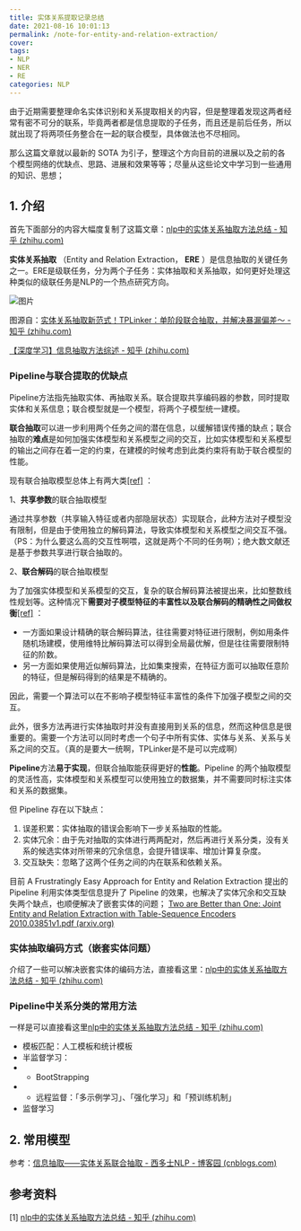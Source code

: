 ```yaml
---
title: 实体关系提取记录总结
date: 2021-08-16 10:01:13
permalink: /note-for-entity-and-relation-extraction/
cover: 
tags: 
- NLP
- NER
- RE
categories: NLP
---
```

由于近期需要整理命名实体识别和关系提取相关的内容，但是整理着发现这两者经常有密不可分的联系，毕竟两者都是信息提取的子任务，而且还是前后任务，所以就出现了将两项任务整合在一起的联合模型，具体做法也不尽相同。

那么这篇文章就以最新的 SOTA 为引子，整理这个方向目前的进展以及之前的各个模型网络的优缺点、思路、进展和效果等等；尽量从这些论文中学习到一些通用的知识、思想；

## 1. 介绍

首先下面部分的内容大幅度复制了这篇文章：[nlp中的实体关系抽取方法总结 - 知乎 (zhihu.com)](https://zhuanlan.zhihu.com/p/77868938)

**实体关系抽取** （Entity and Relation Extraction， **ERE** ）是信息抽取的关键任务之一。ERE是级联任务，分为两个子任务：实体抽取和关系抽取，如何更好处理这种类似的级联任务是NLP的一个热点研究方向。

![图片](https://xerrors.oss-cn-shanghai.aliyuncs.com/imgs/20210817144227-imagepng)

图源自：[实体关系抽取新范式！TPLinker：单阶段联合抽取，并解决暴漏偏差～ - 知乎 (zhihu.com)](https://zhuanlan.zhihu.com/p/346897151)

[【深度学习】信息抽取方法综述 - 知乎 (zhihu.com)](https://zhuanlan.zhihu.com/p/376898772)

### Pipeline与联合提取的优缺点

Pipeline方法指先抽取实体、再抽取关系。联合提取共享编码器的参数，同时提取实体和关系信息；联合模型就是一个模型，将两个子模型统一建模。

**联合抽取**可以进一步利用两个任务之间的潜在信息，以缓解错误传播的缺点；联合抽取的**难点**是如何加强实体模型和关系模型之间的交互，比如实体模型和关系模型的输出之间存在着一定的约束，在建模的时候考虑到此类约束将有助于联合模型的性能。

现有联合抽取模型总体上有两大类[[ref]](https://zhuanlan.zhihu.com/p/77868938#ref_16) ：

1、**共享参数**的联合抽取模型

通过共享参数（共享输入特征或者内部隐层状态）实现联合，此种方法对子模型没有限制，但是由于使用独立的解码算法，导致实体模型和关系模型之间交互不强。（PS：为什么要这么高的交互性啊喂，这就是两个不同的任务啊）；绝大数文献还是基于参数共享进行联合抽取的。

2、**联合解码**的联合抽取模型

为了加强实体模型和关系模型的交互，复杂的联合解码算法被提出来，比如整数线性规划等。这种情况下**需要对子模型特征的丰富性以及联合解码的精确性之间做权衡**[[ref]](https://zhuanlan.zhihu.com/p/77868938#ref_16) ：

* 一方面如果设计精确的联合解码算法，往往需要对特征进行限制，例如用条件随机场建模，使用维特比解码算法可以得到全局最优解，但是往往需要限制特征的阶数。
* 另一方面如果使用近似解码算法，比如集束搜索，在特征方面可以抽取任意阶的特征，但是解码得到的结果是不精确的。

因此，需要一个算法可以在不影响子模型特征丰富性的条件下加强子模型之间的交互。

此外，很多方法再进行实体抽取时并没有直接用到关系的信息，然而这种信息是很重要的。需要一个方法可以同时考虑一个句子中所有实体、实体与关系、关系与关系之间的交互。（真的是要大一统啊，TPLinker是不是可以完成啊）

**Pipeline**方法**易于实现**，但联合抽取能获得更好的**性能**。Pipeline 的两个抽取模型的灵活性高，实体模型和关系模型可以使用独立的数据集，并不需要同时标注实体和关系的数据集。

但 Pipeline 存在以下缺点：

1. 误差积累：实体抽取的错误会影响下一步关系抽取的性能。
2. 实体冗余：由于先对抽取的实体进行两两配对，然后再进行关系分类，没有关系的候选实体对所带来的冗余信息，会提升错误率、增加计算复杂度。
3. 交互缺失：忽略了这两个任务之间的内在联系和依赖关系。

目前 A Frustratingly Easy Approach for Entity and Relation Extraction 提出的 Pipeline 利用实体类型信息提升了 Pipeline 的效果，也解决了实体冗余和交互缺失两个缺点，也顺便解决了嵌套实体的问题； [Two are Better than One: Joint Entity and Relation Extraction with Table-Sequence Encoders 2010.03851v1.pdf (arxiv.org)](https://arxiv.org/pdf/2010.03851v1.pdf)

### 实体抽取编码方式（嵌套实体问题）

介绍了一些可以解决嵌套实体的编码方法，直接看这里：[nlp中的实体关系抽取方法总结 - 知乎 (zhihu.com)](https://zhuanlan.zhihu.com/p/77868938)

### Pipeline中关系分类的常用方法

一样是可以直接看这里[nlp中的实体关系抽取方法总结 - 知乎 (zhihu.com)](https://zhuanlan.zhihu.com/p/77868938)

- 模板匹配：人工模板和统计模板
- 半监督学习：
- - BootStrapping
- - 远程监督：「多示例学习」、「强化学习」和「预训练机制」
- 监督学习

## 2. 常用模型

参考：[信息抽取——实体关系联合抽取 - 西多士NLP - 博客园 (cnblogs.com)](https://www.cnblogs.com/sandwichnlp/p/12049829.html)

## 参考资料

[1] [nlp中的实体关系抽取方法总结 - 知乎 (zhihu.com)](https://zhuanlan.zhihu.com/p/77868938)
